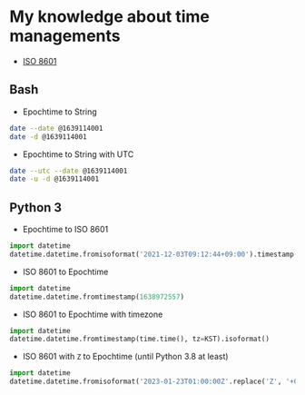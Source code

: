 # My knowledge about time managements

- [ISO 8601](https://en.wikipedia.org/wiki/ISO_8601)

## Bash

- Epochtime to String

```bash
date --date @1639114001
date -d @1639114001
```

- Epochtime to String with UTC

```bash
date --utc --date @1639114001
date -u -d @1639114001
```

## Python 3

- Epochtime to ISO 8601

```python
import datetime
datetime.datetime.fromisoformat('2021-12-03T09:12:44+09:00').timestamp()
```

- ISO 8601 to Epochtime

```python
import datetime
datetime.datetime.fromtimestamp(1638972557)
```

- ISO 8601 to Epochtime with timezone

```python
import datetime
datetime.datetime.fromtimestamp(time.time(), tz=KST).isoformat()
```

- ISO 8601 with `Z` to Epochtime (until Python 3.8 at least)

```python
import datetime
datetime.datetime.fromisoformat('2023-01-23T01:00:00Z'.replace('Z', '+00:00'))
```
